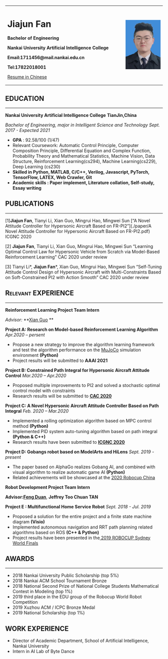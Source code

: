 

<table border="0">
  <tr>
    <td width="75%">
      <h1>Jiajun Fan</h1>
      <p><b>Bachelor of Engineering</b></p>
      <p><b>Nankai University Artificial Intelligence College</b></p>
      <p><b>Email:1711456@mail.nankai.edu.cn</b></p>
      <p><b>Tel:17822018001</b></p>
        <p>
           <a href="./resume_cn.html">Resume in Chinese</a>
        </p>
    </td>
    <td width="25%" >
      <img src="index.assets/fjjphoto.jpg" width="100%" />
    </td>
  </tr>
</table>


## **<span style="font-variant:small-caps;">EDUCATION </span>**

***

**Nankai University Artificial Intelligence College**  													   **TianJin,China** 

*Bachelor of Engineering, major in Intelligent Science and Technology*                           *Sept. 2017 - Expected 2021*

-   **GPA** : 92.58/100 (1/47)
-   Relevant Coursework: Automatic Control Principle, Computer Composition Principle, Differential Equation and Complex Function, Probability Theory and Mathematical Statistics, Machine Vision, Data Structure, Reinforcement Learning(cs294), Machine Learning(cs229), Deep Learning (cs230)
-   **Skilled in Python, MATLAB, C/C++, Verilog, Javascript, PyTorch, TensorFlow, LATEX, Web Crawler, Git**
-   **Academic skills : Paper implement, Literature collation, Self-study, Essay writing**

## **<span style="font-variant:small-caps;">PUBLICATIONS </span>**

***

[1]**Jiajun Fan**, Tianyi Li, Xian Guo, Mingrui Hao, Mingwei Sun [“A Novel Attitude Controller for Hypersonic
Aircraft Based on FR-PI2”](./paper/A Novel Attitude Controller for Hypersonic Aircraft Based on FR-PI2.pdf) ICGNC 2020 

[2] **Jiajun Fan**, Tianyi Li, Xian Guo, Mingrui Hao, Mingwei Sun “Learning Optimal Control Law  for Hypersonic Vehicle from Scratch via Model-Based Reinforcement Learning” CAC 2020 under review

[3] Tianyi Li\*,  **Jiajun Fan***,  Xian Guo, Mingrui Hao, Mingwei Sun “Self-Tuning Attitude Control Design of Hypersonic
Aircraft with Multi-Constraints Based on Soft-Constrained PI2 with Action Smooth” CAC 2020 under review

## **<span style="font-variant:small-caps;">Relevant EXPERIENCE </span>**

***

**Reinforcement Learning Project Team Intern**

*Advisor:* **[Xian Guo](http://ai.nankai.edu.cn/info/1035/2825.htm) **

**Project A: Research on Model-based Reinforcement Learning Algorithm**       *Apr.2020 – persent*

-   Propose a new strategy to improve the algorithm learning framework and test the algorithm performance on the [MuJoCo](http://www.mujoco.org/) simulation environment                        **(Python)**
-   Project results will be submitted to  **AAAI 2021**

**Project B: Constrained Path Integral for Hypersonic Aircraft Attitude Control**       *Mar.2020 – Apr.2020*

-   Proposed multiple improvements to PI2 and solved a stochastic optimal control model with constraints 
-   Research results will be submitted to [**CAC 2020**](http://www.caa.org.cn/cac2020/)

**Project C: A Novel Hypersonic Aircraft Attitude Controller Based on Path Integral**   *Feb. 2020 – Mar.2020* 

-   Implemented a rolling optimization algorithm based on MPC control method             **(Python)**
-   Implemented PID system auto-tuning algorithm based on path integral             **(Python & C++)**
-   Research results have been submitted to  [**ICGNC 2020**](http://icgnc.buaa.edu.cn/)

**Project D: Gobangs robot based on ModelArts and HiLens**                *Sept. 2019 - present*

* The paper based on AlphaGo realizes Gobang AI, and combined with visual algorithm to realize automatic game AI                                     **(Python)**
* Related achievements will be showcased at the [2020 Robocup China](http://robocup.drct-caa.org.cn/index.php/)             

**Robot Development Project Team Intern**      

**Advisor:**[**Feng Duan**](https://ai.nankai.edu.cn/info/1032/2779.htm), **Jeffrey Too Chuan TAN**

**Project E : Multifunctional Home Service Robot**               *Sept. 2018 - Jul. 2019*

-   Proposed a solution for the entire project and a finite state machine diagram        **(Visio)**
-   Implemented autonomous navigation and RRT path planning related algorithms based on ROS **(C++ & Python)**
-   Project results have been presented in the[ 2019 ROBOCUP Sydney World Finals](https://2019.robocup.org/) 

## **<span style="font-variant:small-caps;">AWARDS </span>**

***

-   2018 Nankai University Public Scholarship (top 5%)
-   2018 Nankai ACM School Tournament Bronze
-   2018 National Second Prize of National College Students Mathematical Contest in Modeling (top 1%)
-   2019 third place in the EDU group of the Robocup World Robot Competition
-   2019 Xuzhou ACM / ICPC Bronze Medal
-   2019 National Scholarship (top 1%)

## WORK EXPERIENCE

* Director of Academic Department, School of Artificial Intelligence, Nankai University
* Intern in AI Lab  of Byte Dance 


